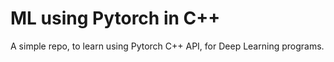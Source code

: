 # ML using Pytorch in C++

A simple repo, to learn using Pytorch C++ API, for Deep Learning programs.
